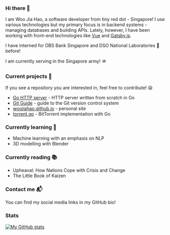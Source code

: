 ### Hi there 👋

I am Woo Jia Hao, a software developer from tiny red dot - Singapore! I use various technologies but my primary focus is in backend systems - managing databases and building APIs. Lately, however, I have been working with front-end technologies like [Vue](https://github.com/woojiahao/productivity) and [Gatsby.js](https://github.com/woojiahao/woojiahao.github.io).

I have interned for DBS Bank Singapore and DSO National Laboratories 🔬 before!

I am currently serving in the Singapore army! 🪖

### Current projects 🔭

If you see a repository you are interested in, feel free to contribute! 😃

- [Go HTTP server](https://github.com/woojiahao/go-http-server) - HTTP server written from scratch in Go
- [Git Guide](https://github.com/woojiahao/git-guide) - guide to the Git version control system
- [woojiahao.github.io](https://woojiahao.github.io) - personal site
- [torrent.go](https://github.io/torrent.go) - BitTorrent implementation with Go

### Currently learning 🌱

- Machine learning with an emphasis on NLP
- 3D modelling with Blender <!-- Add link to project previews -->

### Currently reading 📚

- Upheaval: How Nations Cope with Crisis and Change
- The Little Book of Kaizen

### Contact me 📬

You can find my social media links in my GitHub bio!

### Stats

[![My GitHub stats](https://github-readme-stats.vercel.app/api?username=woojiahao&show_icons=true&theme=onedark)](https://woojiahao.github.io/)
